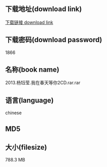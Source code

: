## 下载地址(download link)
[下载链接 download link](https://tutu365.netlify.app/?s=2013.%E6%9D%A8%E9%92%B0%E8%8E%B9.%E6%88%91%E5%9C%A8%E6%98%A5%E5%A4%A9%E7%AD%89%E4%BD%A02CD.rar)

## 下载密码(download password)
1866

## 名称(book name)
2013.杨钰莹.我在春天等你2CD.rar.rar

## 语言(language)
chinese

## MD5


## 大小(filesize)
788.3 MB

